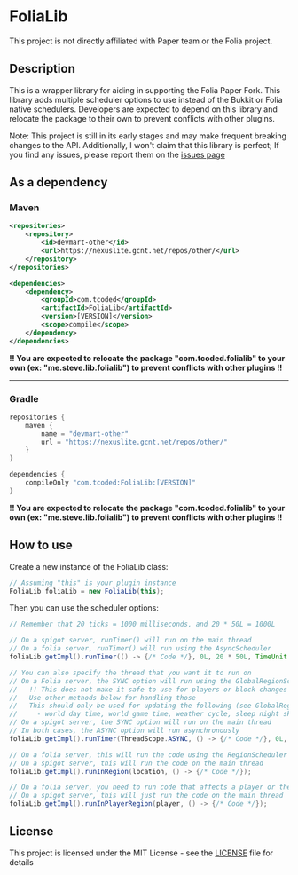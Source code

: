 # FoliaLib
This project is not directly affiliated with Paper team or the Folia project.

## Description
This is a wrapper library for aiding in supporting the Folia Paper Fork. This library adds multiple scheduler options to use instead of the Bukkit or Folia native schedulers. Developers are expected to depend on this library and relocate the package to their own to prevent conflicts with other plugins.

Note: This project is still in its early stages and may make frequent breaking changes to the API. Additionally, I won't claim that this library is perfect; If you find any issues, please report them on the [issues page](https://github.com/TechnicallyCoded/FoliaLib/issues)

## As a dependency
### Maven
```xml
<repositories>
    <repository>
        <id>devmart-other</id>
        <url>https://nexuslite.gcnt.net/repos/other/</url>
    </repository>
</repositories>

<dependencies>
    <dependency>
        <groupId>com.tcoded</groupId>
        <artifactId>FoliaLib</artifactId>
        <version>[VERSION]</version>
        <scope>compile</scope>
    </dependency>
</dependencies>
```
**!! You are expected to relocate the package "com.tcoded.folialib" to your own (ex: "me.steve.lib.folialib") to prevent conflicts with other plugins !!**

***

### Gradle
```groovy
repositories {
    maven {
        name = "devmart-other"
        url = "https://nexuslite.gcnt.net/repos/other/"
    }
}

dependencies {
    compileOnly "com.tcoded:FoliaLib:[VERSION]"
}
```
**!! You are expected to relocate the package "com.tcoded.folialib" to your own (ex: "me.steve.lib.folialib") to prevent conflicts with other plugins !!**

## How to use
Create a new instance of the FoliaLib class:
```java
// Assuming "this" is your plugin instance
FoliaLib foliaLib = new FoliaLib(this);
```
Then you can use the scheduler options:
```java
// Remember that 20 ticks = 1000 milliseconds, and 20 * 50L = 1000L

// On a spigot server, runTimer() will run on the main thread
// On a folia server, runTimer() will run using the AsyncScheduler
foliaLib.getImpl().runTimer(() -> {/* Code */}, 0L, 20 * 50L, TimeUnit.MILLISECONDS);

// You can also specify the thread that you want it to run on
// On a Folia server, the SYNC option will run using the GlobalRegionScheduler 
//   !! This does not make it safe to use for players or block changes !!
//   Use other methods below for handling those
//   This should only be used for updating the following (see GlobalRegionScheduler.java for more info)
//     - world day time, world game time, weather cycle, sleep night skipping, executing commands for console, and other misc
// On a spigot server, the SYNC option will run on the main thread
// In both cases, the ASYNC option will run asynchronously
foliaLib.getImpl().runTimer(ThreadScope.ASYNC, () -> {/* Code */}, 0L, 20 * 50L, TimeUnit.MILLISECONDS);

// On a folia server, this will run the code using the RegionScheduler that is appropriate for the location
// On a spigot server, this will run the code on the main thread
foliaLib.getImpl().runInRegion(location, () -> {/* Code */});

// On a folia server, you need to run code that affects a player or the world in a region.
// On a spigot server, this will just run the code on the main thread
foliaLib.getImpl().runInPlayerRegion(player, () -> {/* Code */});
```

## License
This project is licensed under the MIT License - see the [LICENSE](LICENSE) file for details